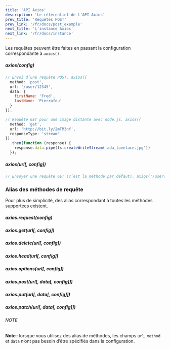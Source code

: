 ```yaml
---
title: 'API Axios'
description: 'Le référentiel de l’API Axios'
prev_title: 'Requêtes POST'
prev_link: '/fr/docs/post_example'
next_title: 'L’instance Axios'
next_link: '/fr/docs/instance'
---
```


Les requêtes peuvent être faites en passant la configuration correspondante à `axios()`.

##### axios(config)

```js
// Envoi d’une requête POST. axios({
  method: 'post',
  url: '/user/12345',
  data: {
    firstName: 'Fred',
    lastName: 'Pierrafeu'
  }
});
```

```js
// Requête GET pour une image distante avec node.js. axios({
  method: 'get',
  url: 'http://bit.ly/2mTM3nY',
  responseType: 'stream'
})
  .then(function (response) {
    response.data.pipe(fs.createWriteStream('ada_lovelace.jpg'))
  });
```

##### axios(url[, config])

```js
// Envoyer une requête GET (c’est la méthode par défaut). axios('/user/12345');
```

### Alias des méthodes de requête

Pour plus de simplicité, des alias correspondant à toutes les méthodes supportées existent.

##### axios.request(config)
##### axios.get(url[, config])
##### axios.delete(url[, config])
##### axios.head(url[, config])
##### axios.options(url[, config])
##### axios.post(url[, data[, config]])
##### axios.put(url[, data[, config]])
##### axios.patch(url[, data[, config]])

###### NOTE
**Note :** lorsque vous utilisez des alias de méthodes, les champs `url`, `method` et `data` n’ont pas besoin d’être spécifiés dans la configuration.
